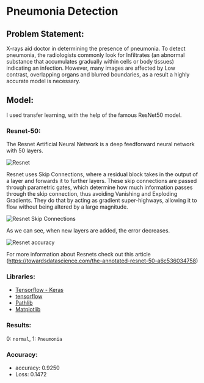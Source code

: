 # Pneumonia Detection

## Problem Statement:
X-rays aid doctor in determining the presence of pneumonia. To detect pneumonia, the radiologists commonly look for Infiltrates (an abnormal substance that accumulates gradually within cells or body tissues) indicating an infection. However, many images are affected by Low contrast, overlapping organs and blurred boundaries, as a result a highly accurate model is necessary.

## Model:
I used transfer learning, with the help of the famous ResNet50 model.

### Resnet-50:
The Resnet Artificial Neural Network is a deep feedforward neural network with 50 layers.

![Resnet](https://user-images.githubusercontent.com/62629426/221436198-ff4624a9-6a92-4186-81c9-39bfd1d73712.png)

Resnet uses Skip Connections, where a residual block takes in the output of a layer and forwards it to further layers. These skip connections are passed through parametric gates, which determine how much information passes through the skip connection, thus avoiding Vanishing and Exploding Gradients. They do that by acting as gradient super-highways, allowing it to flow without being altered by a large magnitude.

![Resnet Skip Connections](https://user-images.githubusercontent.com/62629426/221436479-23ce54c1-0c81-46b5-b617-fcf2a04d8f98.png)

As we can see, when new layers are added, the error decreases.

![Resnet accuracy](https://user-images.githubusercontent.com/62629426/221436677-e7411267-4f81-455a-a93d-51857c38006e.png)

For more information about Resnets check out this article (https://towardsdatascience.com/the-annotated-resnet-50-a6c536034758)

### Libraries: 
- [Tensorflow - Keras](https://www.tensorflow.org/api_docs/python/tf/keras)
- [tensorflow](https://www.tensorflow.org/)
- [Pathlib](https://docs.python.org/3/library/pathlib.html)
- [Matplotlib](https://matplotlib.org/)

### Results:
0: `normal`, 1: `Pneumonia `

### Accuracy:
- accuracy: 0.9250 
- Loss: 0.1472
